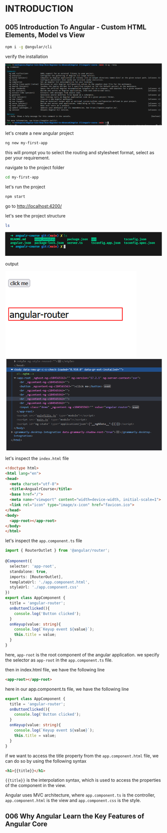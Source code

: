 # INTRODUCTION

## 005 Introduction To Angular - Custom HTML Elements, Model vs View

```bash
npm i -g @angular/cli
```

verify the installation

![alt text](image.png)

let's create a new angular project

```bash
ng new my-first-app
```

this will prompt you to select the routing and stylesheet format, select as per your requirement.

navigate to the project folder

```bash
cd my-first-app
```

let's run the project

```bash
npm start
```

go to <http://localhost:4200/>

let's see the project structure

```bash
ls
```

![alt text](image-1.png)

output

![alt text](image-3.png)
![alt text](image-2.png)

let's inspect the `index.html` file

```html
<!doctype html>
<html lang="en">
<head>
  <meta charset="utf-8">
  <title>AngualrCourse</title>
  <base href="/">
  <meta name="viewport" content="width=device-width, initial-scale=1">
  <link rel="icon" type="image/x-icon" href="favicon.ico">
</head>
<body>
  <app-root></app-root>
</body>
</html>
```

let's inspect the `app.component.ts` file

```typescript
import { RouterOutlet } from '@angular/router';

@Component({
  selector: 'app-root',
  standalone: true,
  imports: [RouterOutlet],
  templateUrl: './app.component.html',
  styleUrl: './app.component.css'
})
export class AppComponent {
  title = 'angular-router';
  onButtonClicked(){
    console.log('Button clicked');
  }
  onKeyup(value: string){
    console.log(`Keyup event ${value}`);
    this.title = value;
  }
}
```

here, `app-root` is the root component of the angular application.
we specify the selector as `app-root` in the `app.component.ts` file.

then in index.html file, we have the following line

```html
<app-root></app-root>
```

here in our app.component.ts file, we have the following line

```typescript
export class AppComponent {
  title = 'angular-router';
  onButtonClicked(){
    console.log('Button clicked');
  }
  onKeyup(value: string){
    console.log(`Keyup event ${value}`);
    this.title = value;
  }
}
```

if we want to access the title property from the `app.component.html` file, we can do so by using the following syntax

```html
<h1>{{title}}</h1>
```

`{{title}}` is the interpolation syntax, which is used to access the properties of the component in the view.

Angular uses MVC architecture, where `app.component.ts` is the controller, `app.component.html` is the view and `app.component.css` is the style.

## 006 Why Angular Learn the Key Features of Angular Core
